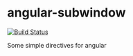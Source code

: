 # angular-subwindow

[![Build Status](https://travis-ci.org/corymcdonough/angular-subwindow.svg?branch=master)](https://travis-ci.org/corymcdonough/angular-subwindow)

Some simple directives for angular
